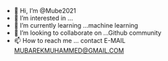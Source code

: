 - 👋 Hi, I’m @Mube2021
- 👀 I’m interested in ...
- 🌱 I’m currently learning ...machine learning 
- 💞️ I’m looking to collaborate on ...Github community
- 📫 How to reach me ...
contact
      E-MAIL MUBAREKMUHAMMED@GMAIL.COM
<!---
Mube2021/Mube2021 is a ✨ special ✨ repository because its `README.md` (this file) appears on your GitHub profile.
You can click the Preview link to take a look at your changes.
--->

